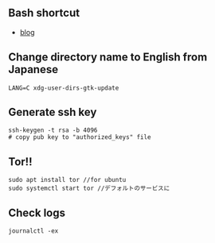## Bash shortcut
- [blog](https://blog.ssdnodes.com/blog/cheatsheet-bash-shortcuts/)
## Change directory name to English from Japanese
 ```
 LANG=C xdg-user-dirs-gtk-update
 ```

## Generate ssh key
```
ssh-keygen -t rsa -b 4096
# copy pub key to "authorized_keys" file
```
## Tor!!
```
sudo apt install tor //for ubuntu
sudo systemctl start tor //デフォルトのサービスに
```
## Check logs
``` 
journalctl -ex
```
